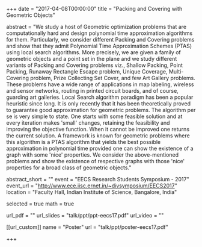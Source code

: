+++
date = "2017-04-08T00:00:00"
title = "Packing and Covering with Geometric Objects"

abstract = "We study a host of Geometric optimization problems that are computationally hard and design polynomial time approximation algorithms for them. Particularly, we consider different Packing and Covering problems and show that they admit Polynomial Time Approximation Schemes (PTAS) using local search algorithms. More precisely, we are given a family of geometric objects and a point set in the plane and we study different variants of Packing and Covering problems viz., Shallow Packing, Point Packing, Runaway Rectangle Escape problem, Unique Coverage, Multi-Covering problem, Prize Collecting Set Cover, and few Art Gallery problems. These problems have a wide range of applications in map labeling, wireless and sensor networks, routing in printed circuit boards, and of course, guarding art galleries. Local Search algorithm paradigm has been a popular heuristic since long. It is only recently that it has been theoretically proved to guarantee good approximation for geometric problems. The algorithm per se is very simple to state. One starts with some feasible solution and at every iteration makes 'small' changes, retaining the feasibility and improving the objective function. When it cannot be improved one returns the current solution. A framework is known for geometric problems where this algorithm is a PTAS algorithm that yields the best possible approximation in polynomial time provided one can show the existence of a graph with some 'nice' properties. We consider the above-mentioned problems and show the existence of respective graphs with those 'nice' properties for a broad class of geometric objects."

abstract_short = ""
event = "EECS Research Students Symposium - 2017"
event_url = "http://www.ece.iisc.ernet.in/~divsymposium/EECS2017"
location = "Faculty Hall, Indian Institute of Science, Bangalore, India"

selected = true
math = true

url_pdf = ""
url_slides = "talk/ppt/ppt-eecs17.pdf"
url_video = ""

[[url_custom]]
name = "Poster"
url = "talk/ppt/poster-eecs17.pdf"

+++

